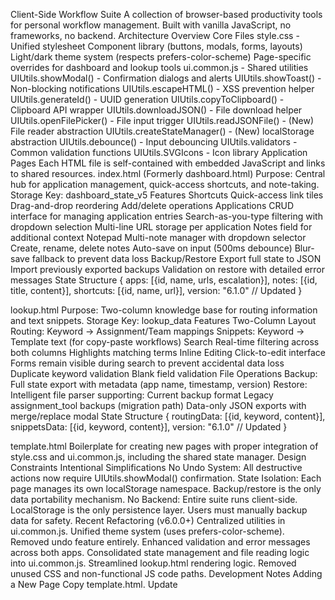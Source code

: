 Client-Side Workflow Suite
A collection of browser-based productivity tools for personal workflow management. Built with vanilla JavaScript, no frameworks, no backend.
Architecture Overview
Core Files
style.css - Unified stylesheet
Component library (buttons, modals, forms, layouts)
Light/dark theme system (respects prefers-color-scheme)
Page-specific overrides for dashboard and lookup tools
ui.common.js - Shared utilities
UIUtils.showModal() - Confirmation dialogs and alerts
UIUtils.showToast() - Non-blocking notifications
UIUtils.escapeHTML() - XSS prevention helper
UIUtils.generateId() - UUID generation
UIUtils.copyToClipboard() - Clipboard API wrapper
UIUtils.downloadJSON() - File download helper
UIUtils.openFilePicker() - File input trigger
UIUtils.readJSONFile() - (New) File reader abstraction
UIUtils.createStateManager() - (New) localStorage abstraction
UIUtils.debounce() - Input debouncing
UIUtils.validators - Common validation functions
UIUtils.SVGIcons - Icon library
Application Pages
Each HTML file is self-contained with embedded JavaScript and links to shared resources.
index.html (Formerly dashboard.html)
Purpose: Central hub for application management, quick-access shortcuts, and note-taking.
Storage Key: dashboard_state_v5
Features
Shortcuts
Quick-access link tiles
Drag-and-drop reordering
Add/delete operations
Applications
CRUD interface for managing application entries
Search-as-you-type filtering with dropdown selection
Multi-line URL storage per application
Notes field for additional context
Notepad
Multi-note manager with dropdown selector
Create, rename, delete notes
Auto-save on input (500ms debounce)
Blur-save fallback to prevent data loss
Backup/Restore
Export full state to JSON
Import previously exported backups
Validation on restore with detailed error messages
State Structure
{
  apps: [{id, name, urls, escalation}],
  notes: [{id, title, content}],
  shortcuts: [{id, name, url}],
  version: "6.1.0" // Updated
}


lookup.html
Purpose: Two-column knowledge base for routing information and text snippets.
Storage Key: lookup_data
Features
Two-Column Layout
Routing: Keyword → Assignment/Team mappings
Snippets: Keyword → Template text (for copy-paste workflows)
Search
Real-time filtering across both columns
Highlights matching terms
Inline Editing
Click-to-edit interface
Forms remain visible during search to prevent accidental data loss
Duplicate keyword validation
Blank field validation
File Operations
Backup: Full state export with metadata (app name, timestamp, version)
Restore: Intelligent file parser supporting:
Current backup format
Legacy assignment_tool backups (migration path)
Data-only JSON exports with merge/replace modal
State Structure
{
  routingData: [{id, keyword, content}],
  snippetsData: [{id, keyword, content}],
  version: "6.1.0" // Updated
}


template.html
Boilerplate for creating new pages with proper integration of style.css and ui.common.js, including the shared state manager.
Design Constraints
Intentional Simplifications
No Undo System: All destructive actions now require UIUtils.showModal() confirmation.
State Isolation: Each page manages its own localStorage namespace. Backup/restore is the only data portability mechanism.
No Backend: Entire suite runs client-side. LocalStorage is the only persistence layer. Users must manually backup data for safety.
Recent Refactoring (v6.0.0+)
Centralized utilities in ui.common.js.
Unified theme system (uses prefers-color-scheme).
Removed undo feature entirely.
Enhanced validation and error messages across both apps.
Consolidated state management and file reading logic into ui.common.js.
Streamlined lookup.html rendering logic.
Removed unused CSS and non-functional JS code paths.
Development Notes
Adding a New Page
Copy template.html.
Update <title>, LOCAL_STORAGE_KEY, and APP_VERSION.
Define the defaultState structure for the page.
Implement page-specific logic (rendering, event listeners) within the DOMContentLoaded listener.
Add navigation links in index.html and lookup.html's .nav-links.
Browser Compatibility
Requires crypto.randomUUID() (fallback provided in ui.common.js).
Uses localStorage (all modern browsers).
Clipboard API requires HTTPS or localhost.
Performance Considerations
Lookup data sorted on save, not on render.
DocumentFragment used for bulk DOM updates.
Debounced auto-save (500ms) with immediate blur-save fallback.
Search filtering happens in-memory.
File Structure
├── index.html           # Main application hub
├── lookup.html          # Knowledge base tool
├── template.html        # New page boilerplate
├── style.css            # Shared styles and themes
├── ui.common.js         # Shared utilities
└── README.md            # This file


Usage
Open any HTML file directly in a browser (no server required).
Data persists in localStorage per-origin.
Use "Backup" buttons to export data as JSON.
Keep backups safe - clearing browser data will erase all content.
Known Limitations
Data is not synced across devices.
LocalStorage has ~5-10MB limit per origin.
No collaboration features.
No search history or analytics.
Import/Export is a manual process (no auto-sync).
Version History
v6.1.0 (Current - Post-Review)
Implemented Modes A, B, C, D, E fixes.
Hardened startup reliability (DOM checks, UIUtils checks).
Fixed functional bugs (drag-drop, dirty-select, last note delete).
Optimized structure (cached DOM, consolidated functions).
Consolidated logic (StateManager, FileReader).
Removed dead code/CSS and updated documentation.
v6.0.0 (Pre-Review)
Centralized utilities in ui.common.js.
Unified theme system (uses prefers-color-scheme).
Removed undo feature.
Enhanced validation and error messages.
Added search dropdown to index.html.
Refined lookup.html edit state preservation during search.
Added duplicate keyword validation to lookup.html.
Added merge/replace import options to lookup.html.
